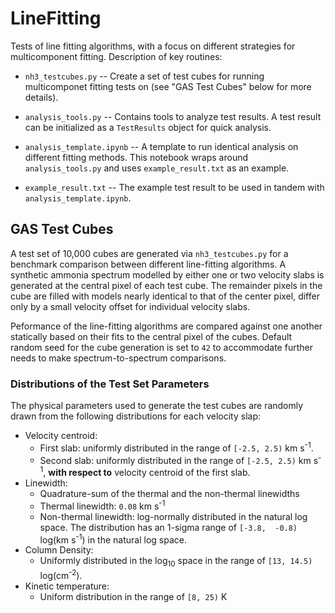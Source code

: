 # LineFitting
Tests of line fitting algorithms, with a focus on different strategies for multicomponent fitting. Description of key routines:

* `nh3_testcubes.py` -- Create a set of test cubes for running multicomponet fitting tests on (see "GAS Test Cubes" below for more details).

* `analysis_tools.py` -- Contains tools to analyze test results. A test result can be initialized as a `TestResults` object for quick analysis.

* `analysis_template.ipynb` -- A template to run identical analysis on different fitting methods. This notebook wraps around `analysis_tools.py` and uses `example_result.txt` as an example.

* `example_result.txt` -- The example test result to be used in tandem with `analysis_template.ipynb`.


## GAS Test Cubes
A test set of 10,000 cubes are generated via `nh3_testcubes.py` for a benchmark comparison between different line-fitting algorithms. A synthetic ammonia spectrum modelled by either one or two velocity slabs is generated at the central pixel of each test cube. The remainder pixels in the cube are filled with models nearly identical to that of the center pixel, differ only by a small velocity offset for individual velocity slabs.

Peformance of the line-fitting algorithms are compared against one another statically based on their fits to the central pixel of the cubes. Default random seed for the cube generation is set to `42` to accommodate further needs to make spectrum-to-spectrum comparisons.

### Distributions of the Test Set Parameters
The physical parameters used to generate the test cubes are randomly drawn from the following distributions for each velocity slap:
* Velocity centroid:
  - First slab: uniformly distributed in the range of `[-2.5, 2.5)` km s<sup>-1</sup>.
  - Second slab: uniformly distributed in the range of `[-2.5, 2.5)` km s<sup>-1</sup>, **with respect to** velocity centroid of the first slab.
* Linewidth:
  - Quadrature-sum of the thermal and the non-thermal linewidths
  - Thermal linewidth: `0.08` km s<sup>-1</sup>
  - Non-thermal linewidth: log-normally distributed in the natural log space. The distribution has an 1-sigma range of `[-3.8,  -0.8)` log(km s<sup>-1</sup>) in the natural log space.
* Column Density:
  - Uniformly distributed in the log<sub>10</sub> space in the range of `[13, 14.5)` log(cm<sup>-2</sup>).
* Kinetic temperature:
  - Uniform distribution in the range of `[8, 25)` K

